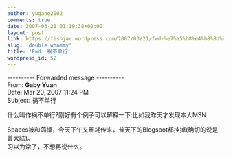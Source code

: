 ```yaml
---
author: yugang2002
comments: true
date: 2007-03-21 01:19:38+00:00
layout: post
link: https://fishjar.wordpress.com/2007/03/21/fwd-%e7%a5%b8%e4%b8%8d%e5%8d%95%e8%a1%8c/
slug: 'double whammy'
title: 'Fwd: 祸不单行'
wordpress_id: 52
---
```


  
---------- Forwarded message ----------  
From: **Gaby Yuan**  
Date: Mar 20, 2007 11:24 PM  
Subject: 祸不单行  
  
  
什么叫作祸不单行?刚好有个例子可以解释一下:比如我昨天才发现本人MSN
  
Spaces被和蔼掉，今天下午又噩耗传来，普天下的Blogspot都挂掉(确切的说是普大陆)。  
习以为常了，不想再说什么。  

